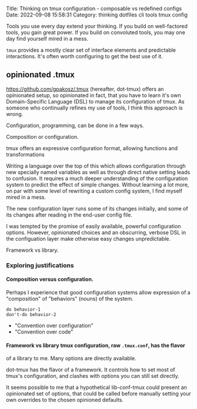 Title: Thinking on tmux configuration - composable vs redefined configs
Date: 2022-09-08 15:58:31
Category: thinking dotfiles cli tools tmux config

Tools you use every day extend your thinking.  If you build on well-factored
tools, you gain great power.  If you build on convoluted tools, you may one day
find yourself mired in a mess.

`tmux` provides a mostly clear set of interface elements and predictable
interactions.  It's often worth configuring to get the best use of it.

## opinionated .tmux

https://github.com/gpakosz/.tmux (hereafter, dot-tmux) offers an opinionated
setup, so opinionated in fact, that you have to learn it's own Domain-Specific
Language (DSL) to manage its configuration of tmux.  As someone who continually
refines my use of tools, I think this approach is wrong.

Configuration, programming, can be done in a few ways.

Composition or configuration.

tmux offers an expressive configuration format, allowing functions and
transformations
 
Writing a language over the top of this which allows configuration through new
specially named variables as well as through direct native setting leads to
confusion.  It requires a much deeper understanding of the configuration system
to predict the effect of simple changes.  Without learning a lot more, on par
with some level of rewriting a custom config system, I find myself mired in a
mess.

The new configuration layer runs some of its changes initially, and some of its
changes after reading in the end-user config file.

I was tempted by the promise of easily available, powerful configuration
options. However, opinionated choices and an obscurring, verbose DSL in the
configuation layer make otherwise easy changes unpredictable.

Framework vs library. 


### Exploring justifications

#### Composition versus configuration.

Perhaps I experience that good configuration systems allow expression of a
"composition" of "behaviors" (nouns) of the system.

```
do behavior-1
don't-do behavior-2
```


- "Convention over configuration"
- "Convention over code"

#### Framework vs library tmux configuration, raw `.tmux.conf`, has the flavor
of a library to me. Many options are directly available.

dot-tmux has the flavor of a framework. It controls how to set most of tmux's
configuration, and clashes with options you can still set directly.


It seems possible to me that a hypothetical lib-conf-tmux could present an
opinionated set of options, that could be called before manually setting your
own overrides to the chosen opinioned defaults.

